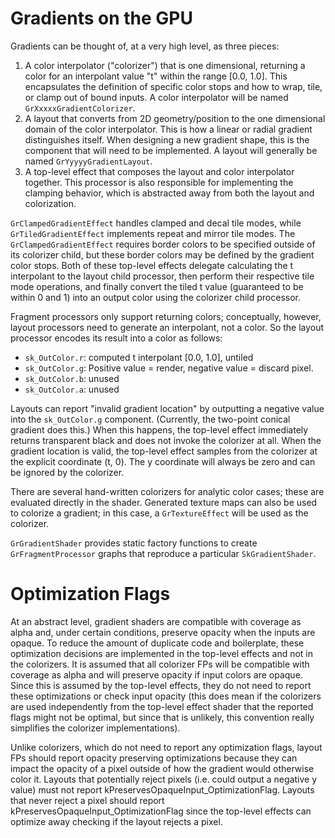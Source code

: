 Gradients on the GPU
====================

Gradients can be thought of, at a very high level, as three pieces:

1. A color interpolator ("colorizer") that is one dimensional, returning a color
   for an interpolant value "t" within the range [0.0, 1.0]. This encapsulates
   the definition of specific color stops and how to wrap, tile, or clamp out
   of bound inputs. A color interpolator will be named `GrXxxxxGradientColorizer`.
2. A layout that converts from 2D geometry/position to the one dimensional
   domain of the color interpolator. This is how a linear or radial gradient
   distinguishes itself. When designing a new gradient shape, this is the
   component that will need to be implemented. A layout will generally be
   named `GrYyyyyGradientLayout`.
3. A top-level effect that composes the layout and color interpolator together.
   This processor is also responsible for implementing the clamping behavior,
   which is abstracted away from both the layout and colorization.

`GrClampedGradientEffect` handles clamped and decal tile modes, while
`GrTiledGradientEffect` implements repeat and mirror tile modes. The
`GrClampedGradientEffect` requires border colors to be specified outside of its
colorizer child, but these border colors may be defined by the gradient color
stops. Both of these top-level effects delegate calculating the t interpolant to
the layout child processor, then perform their respective tile mode operations,
and finally convert the tiled t value (guaranteed to be within 0 and 1) into an
output color using the colorizer child processor.

Fragment processors only support returning colors; conceptually, however,
layout processors need to generate an interpolant, not a color. So the
layout processor encodes its result into a color as follows:

-  `sk_OutColor.r`: computed t interpolant [0.0, 1.0], untiled
-  `sk_OutColor.g`: Positive value = render, negative value = discard pixel.
-  `sk_OutColor.b`: unused
-  `sk_OutColor.a`: unused

Layouts can report "invalid gradient location" by outputting a negative value
into the `sk_OutColor.g` component. (Currently, the two-point conical gradient
does this.) When this happens, the top-level effect immediately returns transparent
black and does not invoke the colorizer at all. When the gradient location is valid,
the top-level effect samples from the colorizer at the explicit coordinate (t, 0). The
y coordinate will always be zero and can be ignored by the colorizer.

There are several hand-written colorizers for analytic color cases; these are
evaluated directly in the shader. Generated texture maps can also be used to
colorize a gradient; in this case, a `GrTextureEffect`  will be used as the colorizer.

`GrGradientShader` provides static factory functions to create
`GrFragmentProcessor` graphs that reproduce a particular `SkGradientShader`.

Optimization Flags
==================

At an abstract level, gradient shaders are compatible with coverage as alpha
and, under certain conditions, preserve opacity when the inputs are opaque. To
reduce the amount of duplicate code and boilerplate, these optimization
decisions are implemented in the top-level effects and not in the colorizers. It
is assumed that all colorizer FPs will be compatible with coverage as alpha and
will preserve opacity if input colors are opaque. Since this is assumed by the
top-level effects, they do not need to report these optimizations or check input
opacity (this does mean if the colorizers are used independently from the
top-level effect shader that the reported flags might not be optimal, but since
that is unlikely, this convention really simplifies the colorizer
implementations).

Unlike colorizers, which do not need to report any optimization flags, layout
FPs should report opacity preserving optimizations because they can impact the
opacity of a pixel outside of how the gradient would otherwise color it.
Layouts that potentially reject pixels (i.e. could output a negative y value)
must not report kPreservesOpaqueInput_OptimizationFlag. Layouts that never
reject a pixel should report kPreservesOpaqueInput_OptimizationFlag since the
top-level effects can optimize away checking if the layout rejects a pixel.
